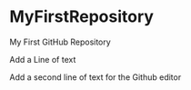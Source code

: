 # MyFirstRepository
My First GitHub Repository

Add a Line of text

Add a second line of text for the Github editor 
